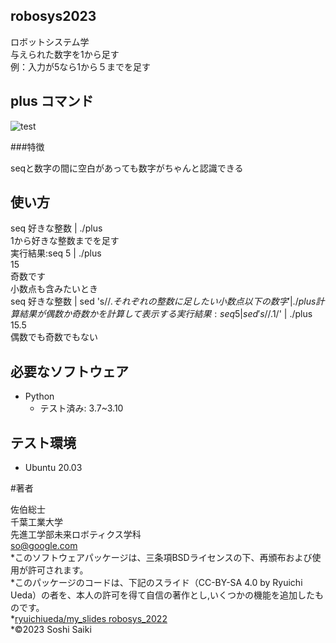 ## robosys2023

ロボットシステム学  
与えられた数字を1から足す  
例：入力が5なら1から５までを足す

## plus コマンド

![test](https://github.com/Sousaiky/robosys2023/actions/workflows/test.yml/badge.svg)

###特徴

seqと数字の間に空白があっても数字がちゃんと認識できる

## 使い方

seq 好きな整数 | ./plus  
1から好きな整数までを足す  
実行結果:seq 5 | ./plus  
         15  
         奇数です  
小数点も含みたいとき  
seq 好きな整数 | sed 's/$/.それぞれの整数に足したい小数点以下の数字' | ./plus  
計算結果が偶数か奇数かを計算して表示する  
実行結果:seq 5 | sed 's/$/.1/' | ./plus  
         15.5  
         偶数でも奇数でもない  

## 必要なソフトウェア

* Python  
  * テスト済み: 3.7~3.10  

## テスト環境

* Ubuntu 20.03

#著者

佐伯総士  
千葉工業大学  
先進工学部未来ロボティクス学科  
so@google.com  
*このソフトウェアパッケージは、三条項BSDライセンスの下、再頒布および使用が許可されます。  
*このパッケージのコードは、下記のスライド（CC-BY-SA 4.0 by Ryuichi Ueda）の者を、本人の許可を得て自信の著作とし,いくつかの機能を追加したものです。  
*[ryuichiueda/my_slides robosys_2022](https://github.com/ryuichiueda/my_slides/tree/master/robosys_2022)  
*©2023 Soshi Saiki
